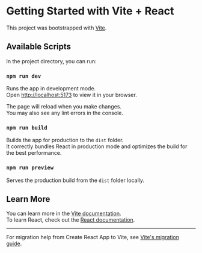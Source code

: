 # Getting Started with Vite + React

This project was bootstrapped with [Vite](https://vitejs.dev/).

## Available Scripts

In the project directory, you can run:

### `npm run dev`

Runs the app in development mode.\
Open [http://localhost:5173](http://localhost:5173) to view it in your browser.

The page will reload when you make changes.\
You may also see any lint errors in the console.

### `npm run build`

Builds the app for production to the `dist` folder.\
It correctly bundles React in production mode and optimizes the build for the best performance.

### `npm run preview`

Serves the production build from the `dist` folder locally.

## Learn More

You can learn more in the [Vite documentation](https://vitejs.dev/guide/).\
To learn React, check out the [React documentation](https://reactjs.org/).

---

For migration help from Create React App to Vite, see [Vite's migration guide](https://vitejs.dev/guide/#scaffolding-your-first-vite-project).
